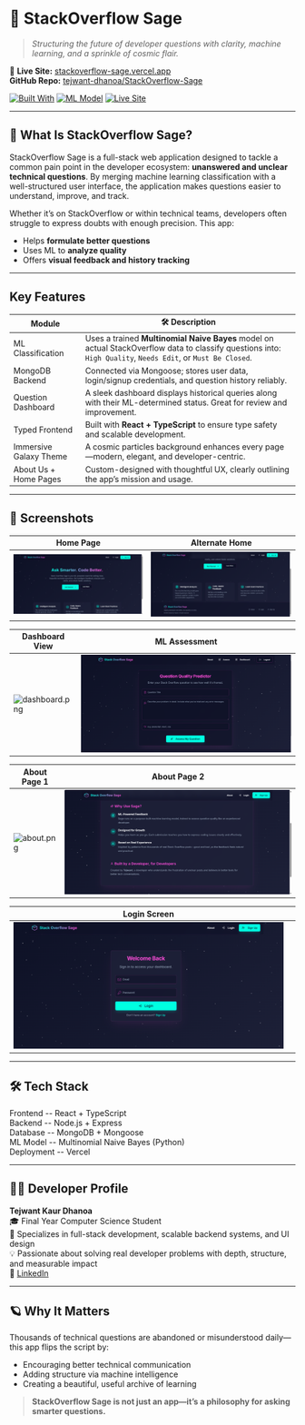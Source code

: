 # 🌌 StackOverflow Sage

> _Structuring the future of developer questions with clarity, machine learning, and a sprinkle of cosmic flair._

🔗 **Live Site:** [stackoverflow-sage.vercel.app](https://stackoverflow-sage.vercel.app)  
 **GitHub Repo:** [tejwant-dhanoa/StackOverflow-Sage](https://github.com/tejwant-dhanoa/StackOverflow-Sage)

[![Built With](https://img.shields.io/badge/Built%20With-React%20%7C%20Express%20%7C%20MongoDB%20%7C%20TypeScript-brightgreen)](https://github.com/tejwant-dhanoa/StackOverflow-Sage)
[![ML Model](https://img.shields.io/badge/ML%20Model-Multinomial%20Naive%20Bayes-purple)](https://github.com/tejwant-dhanoa/StackOverflow-Sage)
[![Live Site](https://img.shields.io/badge/Live-View-blue?logo=vercel)](https://stackoverflow-sage.vercel.app)

---

## 🧭 What Is StackOverflow Sage?

StackOverflow Sage is a full-stack web application designed to tackle a common pain point in the developer ecosystem: **unanswered and unclear technical questions**. By merging machine learning classification with a well-structured user interface, the application makes questions easier to understand, improve, and track.

Whether it’s on StackOverflow or within technical teams, developers often struggle to express doubts with enough precision. This app:
- Helps **formulate better questions**
- Uses ML to **analyze quality**
- Offers **visual feedback and history tracking**

---

##  Key Features

|  Module                   | 🛠 Description |
|----------------------------|----------------|
|  ML Classification   | Uses a trained **Multinomial Naive Bayes** model on actual StackOverflow data to classify questions into: `High Quality`, `Needs Edit`, or `Must Be Closed`. |
|  MongoDB Backend      | Connected via Mongoose; stores user data, login/signup credentials, and question history reliably. |
|  Question Dashboard   | A sleek dashboard displays historical queries along with their ML-determined status. Great for review and improvement. |
|  Typed Frontend       | Built with **React + TypeScript** to ensure type safety and scalable development. |
|  Immersive Galaxy Theme | A cosmic particles background enhances every page—modern, elegant, and developer-centric. |
|  About Us +  Home Pages | Custom-designed with thoughtful UX, clearly outlining the app’s mission and usage. |

---

## 📸 Screenshots

| Home Page | Alternate Home |
|-----------|----------------|
| ![home.png](https://raw.githubusercontent.com/tejwant-dhanoa/StackOverflow-Sage/main/assets/home.png) | ![home2.png](https://raw.githubusercontent.com/tejwant-dhanoa/StackOverflow-Sage/main/assets/home2.png) |

| Dashboard View | ML Assessment |
|----------------|----------------|
| ![dashboard.png](https://raw.githubusercontent.com/tejwant-dhanoa/StackOverflow-Sage/assets/dashboard.png) | ![assess.png](https://raw.githubusercontent.com/tejwant-dhanoa/StackOverflow-Sage/main/assets/assess.png) |

| About Page 1 | About Page 2 |
|--------------|--------------|
| ![about.png](https://raw.githubusercontent.com/tejwant-dhanoa/StackOverflow-Sage/assets/main/about.png) | ![about2.png](https://raw.githubusercontent.com/tejwant-dhanoa/StackOverflow-Sage/main/assets/about2.png) |

| Login Screen |  |
|--------------|--|
| ![login.png](https://raw.githubusercontent.com/tejwant-dhanoa/StackOverflow-Sage/main/assets/login.png) |  |

---

## 🛠️ Tech Stack


Frontend   -- React + TypeScript  
Backend    -- Node.js + Express  
Database   -- MongoDB + Mongoose  
ML Model   -- Multinomial Naive Bayes (Python)  
Deployment -- Vercel  

---
## 👩‍💻 Developer Profile

**Tejwant Kaur Dhanoa**  
🎓 Final Year Computer Science Student  
🚀 Specializes in full-stack development, scalable backend systems, and UI design  
💡 Passionate about solving real developer problems with depth, structure, and measurable impact  
🔗 [LinkedIn](https://www.linkedin.com/in/tejwant-kaur-dhanoa)

---

## 🪐 Why It Matters

Thousands of technical questions are abandoned or misunderstood daily—this app flips the script by:

-  Encouraging better technical communication  
-  Adding structure via machine intelligence  
-  Creating a beautiful, useful archive of learning  

> **StackOverflow Sage is not just an app—it’s a philosophy for asking smarter questions.**

